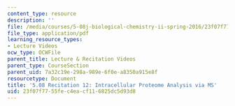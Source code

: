 ```yaml
---
content_type: resource
description: ''
file: /media/courses/5-08j-biological-chemistry-ii-spring-2016/23f07f7755fec4eacf116825dc5d93d8_MIT5_08jS16r12.pdf
file_type: application/pdf
learning_resource_types:
- Lecture Videos
ocw_type: OCWFile
parent_title: Lecture & Recitation Videos
parent_type: CourseSection
parent_uid: 7a32c19e-298a-989e-6f0e-a8350a915e8f
resourcetype: Document
title: '5.08 Recitation 12: Intracellular Proteome Analysis via MS'
uid: 23f07f77-55fe-c4ea-cf11-6825dc5d93d8
---
```

